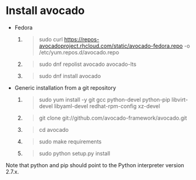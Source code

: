 Install avocado
===============

- Fedora
    1. > sudo curl https://repos-avocadoproject.rhcloud.com/static/avocado-fedora.repo -o /etc/yum.repos.d/avocado.repo
    2. > sudo dnf repolist avocado avocado-lts
    3. > sudo dnf install avocado
    
- Generic installation from a git repository
    1. > sudo yum install -y git gcc python-devel python-pip libvirt-devel libyaml-devel redhat-rpm-config xz-devel
    2. > git clone git://github.com/avocado-framework/avocado.git
    3. > cd avocado
    4. > sudo make requirements
    5. > sudo python setup.py install

Note that python and pip should point to the Python interpreter version 2.7.x. 
